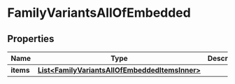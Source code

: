 

# FamilyVariantsAllOfEmbedded


## Properties

| Name | Type | Description | Notes |
|------------ | ------------- | ------------- | -------------|
|**items** | [**List&lt;FamilyVariantsAllOfEmbeddedItemsInner&gt;**](FamilyVariantsAllOfEmbeddedItemsInner.md) |  |  [optional] |



